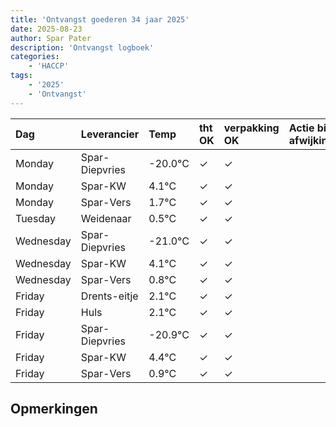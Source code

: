 ```yaml
---
title: 'Ontvangst goederen 34 jaar 2025'
date: 2025-08-23
author: Spar Pater
description: 'Ontvangst logboek'
categories:
    - 'HACCP'
tags:
    - '2025'
    - 'Ontvangst'
---
```

| Dag | Leverancier | Temp | tht OK | verpakking OK | Actie bij afwijking | Controle door |
|:---|:---|:---|:---|:---|:---|:---|
| Monday | Spar-Diepvries | -20.0°C | &check; | &check; | | DPater |
| Monday | Spar-KW | 4.1°C | &check; | &check; | | DPater |
| Monday | Spar-Vers | 1.7°C | &check; | &check; | | DPater |
| Tuesday | Weidenaar | 0.5°C | &check; | &check; | | DPater |
| Wednesday | Spar-Diepvries | -21.0°C | &check; | &check; | | WPater |
| Wednesday | Spar-KW | 4.1°C | &check; | &check; | | WPater |
| Wednesday | Spar-Vers | 0.8°C | &check; | &check; | | WPater |
| Friday | Drents-eitje | 2.1°C | &check; | &check; | | WPater |
| Friday | Huls | 2.1°C | &check; | &check; | | WPater |
| Friday | Spar-Diepvries | -20.9°C | &check; | &check; | | WPater |
| Friday | Spar-KW | 4.4°C | &check; | &check; | | WPater |
| Friday | Spar-Vers | 0.9°C | &check; | &check; | | WPater |

## Opmerkingen


